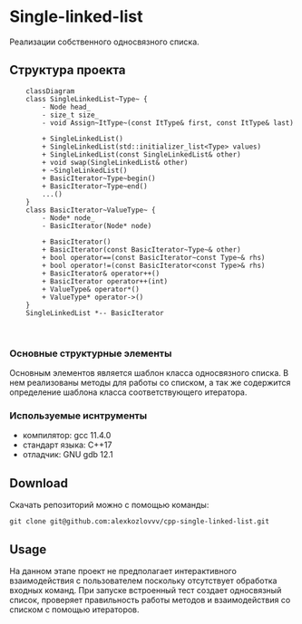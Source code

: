 # Single-linked-list

Реализации собственного односвязного списка.

## Структура проекта

```mermaid
    classDiagram
    class SingleLinkedList~Type~ {
        - Node head_
        - size_t size_
        - void Assign~ItType~(const ItType& first, const ItType& last)

        + SingleLinkedList()
        + SingleLinkedList(std::initializer_list<Type> values)
        + SingleLinkedList(const SingleLinkedList& other) 
        + void swap(SingleLinkedList& other)
        + ~SingleLinkedList()
        + BasicIterator~Type~begin()
        + BasicIterator~Type~end()
        ...()
    }
    class BasicIterator~ValueType~ {
        - Node* node_
        - BasicIterator(Node* node)
        
        + BasicIterator()
        + BasicIterator(const BasicIterator~Type~& other)
        + bool operator==(const BasicIterator~const Type~& rhs)
        + bool operator!=(const BasicIterator<const Type>& rhs)
        + BasicIterator& operator++()
        + BasicIterator operator++(int)
        + ValueType& operator*()
        + ValueType* operator->() 
    }
    SingleLinkedList *-- BasicIterator
```
<br>

### Основные структурные элементы

Основным элементов является шаблон класса односвязного списка. В нем реализованы методы для работы со списком, а так же содержится определение шаблона класса соответствующего итератора.

### Используемые иснтрументы

- компилятор: gcc 11.4.0
- стандарт языка: С++17
- отладчик: GNU gdb 12.1

## Download

Скачать репозиторий можно с помощью команды:

```
git clone git@github.com:alexkozlovvv/cpp-single-linked-list.git
```

## Usage

На данном этапе проект не предполагает интерактивного взаимодействия с пользователем поскольку отсутствует обработка входных команд. При запуске встроенный тест создает односвязный список, проверяет правильность работы методов и взаимодействия со списком с помощью итераторов. 


